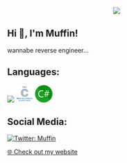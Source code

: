<div align="center">
  <img src="http://www.nyan.cat/cats/original.gif" height="128">
</div>



## **Hi 👋, I'm Muffin!**  

<p> wannabe reverse engineer... </p>



## **Languages:**  
<code><img height="40" src="https://camo.githubusercontent.com/0df7e957d48fdcea0a6a41a7e5227ce6d28bbbfe/68747470733a2f2f7777772e6e6179756b692e696f2f7265732f706167652d69636f6e2f36342f612d66756e64616d656e74616c2d696e74726f64756374696f6e2d746f2d7838362d617373656d626c792d70726f6772616d6d696e672e706e67"></code>
<code><img height="40" src="https://raw.githubusercontent.com/github/explore/80688e429a7d4ef2fca1e82350fe8e3517d3494d/topics/c/c.png"></code>
<code><img height="40" src="https://raw.githubusercontent.com/github/explore/80688e429a7d4ef2fca1e82350fe8e3517d3494d/topics/csharp/csharp.png"></code>









## Social Media:

[![Twitter: Muffin](https://img.shields.io/twitter/follow/navneetmuffin?style=social)](https://twitter.com/navneetmuffin)


<p><a href="https://www.navneetmuffin.in">🌐 Check out my website</a></p>
<!--
**navneetmuffin/navneetmuffin ** is a ✨ _special_ ✨ repository because its `README.md` (this file) appears on your GitHub profile.

Here are some ideas to get you started:

- 🔭 I’m currently working on ...
- 🌱 I’m currently learning ...
- 👯 I’m looking to collaborate on ...
- 🤔 I’m looking for help with ...
- 💬 Ask me about ...
- 📫 How to reach me: ...
- 😄 Pronouns: ...
- ⚡ Fun fact: ...
-->
